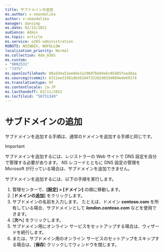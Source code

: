 ```yaml
---
title: サブドメインの追加
ms.author: v-smandalika
author: v-smandalika
manager: dansimp
ms.date: 02/23/2021
audience: Admin
ms.topic: article
ms.service: o365-administration
ROBOTS: NOINDEX, NOFOLLOW
localization_priority: Normal
ms.collection: Adm_O365
ms.custom:
- "9002531"
- "7375"
ms.openlocfilehash: 08a5d4a51ee8de1a29607bb04ebc05d85faaddaa
ms.sourcegitcommit: 6312ee31561db36104f32282d019d069ede69174
ms.translationtype: HT
ms.contentlocale: ja-JP
ms.lasthandoff: 03/11/2021
ms.locfileid: "50751349"
---
```

# <a name="add-a-subdomain"></a>サブドメインの追加

サブドメインを追加する手順は、通常のドメインを追加する手順と同じです。 

> [!IMPORTANT]
> サブドメインを追加するには、レジストラーの Web サイトで DNS 設定を自分で管理する必要があります。 NS レコードとともに DNS 設定の管理を Microsoft が行っている場合は、サブドメインを追加できません。 

サブドメインを追加するには、以下の手順を実行します。

1. 管理センターで、**[設定] > [ドメイン]** の順に移動します。
2. [**ドメインの追加**] をクリックします。
3. サブドメインの名前を入力します。 たとえば、ドメイン **contoso.com** を所有している場合、サブドメインとして **_london.contoso.com_** などを使用できます。
4. [**次へ**] をクリックします。
5. サブドメイン用にオンライン サービスをセットアップする場合は、ウィザードを続行します。
6. または、サブドメイン用のオンライン サービスのセットアップをスキップする場合は、[**保存**] クリックしてウィンドウを閉じます。

